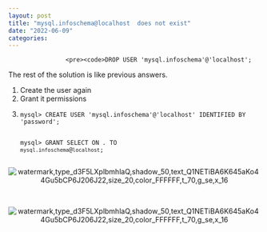 ```yaml
---
layout: post
title: "mysql.infoschema@localhost  does not exist"
date: "2022-06-09"
categories: 
---
```


                    <pre><code>DROP USER 'mysql.infoschema'@'localhost';

</code></pre> 
<p>The rest of the solution is like previous answers.</p> 
<ol>
<li>Create the user again</li>
<li>Grant it permissions</li>
<li> <pre><code>mysql&gt; CREATE USER 'mysql.infoschema'@'localhost' IDENTIFIED BY 'password';

mysql&gt; GRANT SELECT ON *.* TO `mysql.infoschema`@`localhost`;
</code></pre> </li>
</ol>
<p style="text-align:center;"><img src="https://img-blog.csdnimg.cn/fc50987f57234bc595c30da12fca222a.png?x-oss-process=image/watermark,type_d3F5LXplbmhlaQ,shadow_50,text_Q1NETiBA6K645aKo44Gu5bCP6J206J22,size_20,color_FFFFFF,t_70,g_se,x_16" alt="watermark,type_d3F5LXplbmhlaQ,shadow_50,text_Q1NETiBA6K645aKo44Gu5bCP6J206J22,size_20,color_FFFFFF,t_70,g_se,x_16"></p> 
<p> </p> 
<p style="text-align:center;"><img src="https://img-blog.csdnimg.cn/2c5d5319ddb14222a4aedffc1e437b51.png?x-oss-process=image/watermark,type_d3F5LXplbmhlaQ,shadow_50,text_Q1NETiBA6K645aKo44Gu5bCP6J206J22,size_20,color_FFFFFF,t_70,g_se,x_16" alt="watermark,type_d3F5LXplbmhlaQ,shadow_50,text_Q1NETiBA6K645aKo44Gu5bCP6J206J22,size_20,color_FFFFFF,t_70,g_se,x_16"></p> 
<p> </p> 
<p> </p>
                
